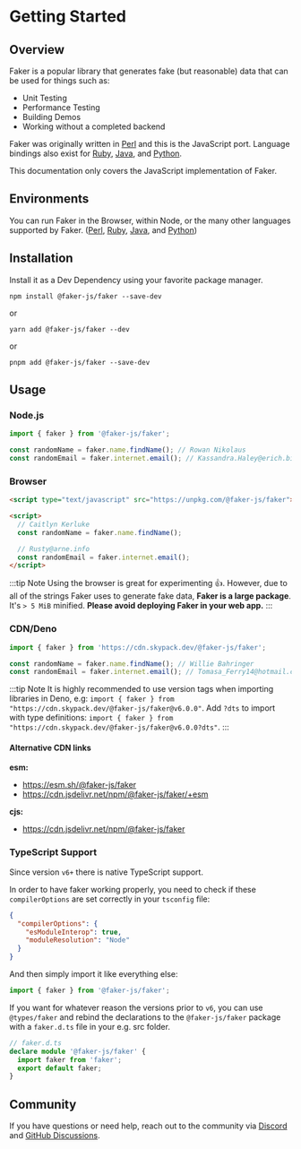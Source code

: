 # Getting Started

## Overview

Faker is a popular library that generates fake (but reasonable) data that can be used for things such as:

- Unit Testing
- Performance Testing
- Building Demos
- Working without a completed backend

Faker was originally written in [Perl](https://metacpan.org/dist/Data-Faker) and this is the JavaScript port. Language bindings also exist for [Ruby](https://github.com/faker-ruby/faker), [Java](https://github.com/DiUS/java-faker), and [Python](https://github.com/joke2k/faker).

This documentation only covers the JavaScript implementation of Faker.

## Environments

You can run Faker in the Browser, within Node, or the many other languages supported by Faker. ([Perl](https://metacpan.org/dist/Data-Faker), [Ruby](https://github.com/faker-ruby/faker), [Java](https://github.com/DiUS/java-faker), and [Python](https://github.com/joke2k/faker))

## Installation

Install it as a Dev Dependency using your favorite package manager.

```shell
npm install @faker-js/faker --save-dev
```

or

```shell
yarn add @faker-js/faker --dev
```

or

```shell
pnpm add @faker-js/faker --save-dev
```

## Usage

### Node.js

```js
import { faker } from '@faker-js/faker';

const randomName = faker.name.findName(); // Rowan Nikolaus
const randomEmail = faker.internet.email(); // Kassandra.Haley@erich.biz
```

### Browser

```html
<script type="text/javascript" src="https://unpkg.com/@faker-js/faker"></script>

<script>
  // Caitlyn Kerluke
  const randomName = faker.name.findName();

  // Rusty@arne.info
  const randomEmail = faker.internet.email();
</script>
```

:::tip Note
Using the browser is great for experimenting 👍. However, due to all of the strings Faker uses to generate fake data, **Faker is a large package**. It's `> 5 MiB` minified. **Please avoid deploying Faker in your web app.**
:::

### CDN/Deno

```js
import { faker } from 'https://cdn.skypack.dev/@faker-js/faker';

const randomName = faker.name.findName(); // Willie Bahringer
const randomEmail = faker.internet.email(); // Tomasa_Ferry14@hotmail.com
```

:::tip Note
It is highly recommended to use version tags when importing libraries in Deno, e.g: `import { faker } from "https://cdn.skypack.dev/@faker-js/faker@v6.0.0"`. Add `?dts` to import with type definitions: `import { faker } from "https://cdn.skypack.dev/@faker-js/faker@v6.0.0?dts"`.
:::

#### Alternative CDN links

**esm:**

- https://esm.sh/@faker-js/faker
- https://cdn.jsdelivr.net/npm/@faker-js/faker/+esm

**cjs:**

- https://cdn.jsdelivr.net/npm/@faker-js/faker

### TypeScript Support

Since version `v6+` there is native TypeScript support.

In order to have faker working properly, you need to check if these `compilerOptions` are set correctly in your `tsconfig` file:

```json
{
  "compilerOptions": {
    "esModuleInterop": true,
    "moduleResolution": "Node"
  }
}
```

And then simply import it like everything else:

```ts
import { faker } from '@faker-js/faker';
```

If you want for whatever reason the versions prior to `v6`,
you can use `@types/faker` and rebind the declarations to the `@faker-js/faker` package with a `faker.d.ts` file in your e.g. src folder.

```ts
// faker.d.ts
declare module '@faker-js/faker' {
  import faker from 'faker';
  export default faker;
}
```

## Community

If you have questions or need help, reach out to the community via [Discord](https://chat.fakerjs.dev) and [GitHub Discussions](https://github.com/faker-js/faker/discussions).
